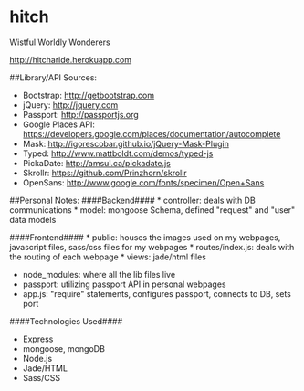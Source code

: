 hitch
==========

Wistful Worldly Wonderers

http://hitcharide.herokuapp.com


##Library/API Sources:
* Bootstrap: http://getbootstrap.com
* jQuery: http://jquery.com
* Passport: http://passportjs.org
* Google Places API: https://developers.google.com/places/documentation/autocomplete
* Mask: http://igorescobar.github.io/jQuery-Mask-Plugin
* Typed: http://www.mattboldt.com/demos/typed-js
* PickaDate: http://amsul.ca/pickadate.js
* Skrollr: https://github.com/Prinzhorn/skrollr
* OpenSans: http://www.google.com/fonts/specimen/Open+Sans

##Personal Notes:
####Backend####
    * controller: deals with DB communications
    * model: mongoose Schema, defined "request" and "user" data models

####Frontend####
    * public: houses the images used on my webpages, javascript files, sass/css files for my webpages
    * routes/index.js: deals with the routing of each webpage
    * views: jade/html files

* node_modules: where all the lib files live
* passport: utilizing passport API in personal webpages
* app.js: "require" statements, configures passport, connects to DB, sets port

####Technologies Used####
* Express
* mongoose, mongoDB
* Node.js
* Jade/HTML 
* Sass/CSS
